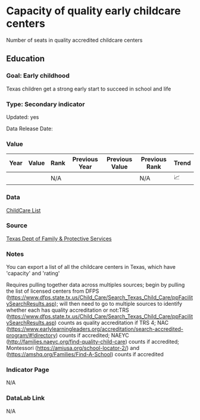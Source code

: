# Capacity of quality early childcare centers
Number of seats in quality accredited childcare centers
## Education
### Goal: Early childhood
Texas children get a strong early start to succeed in school and life
### Type: Secondary indicator
Updated: yes
Data Release Date: 

### Value

| Year |  Value      | Rank     | Previous Year   | Previous Value | Previous Rank | Trend | 
| ----------- | ----------- | ----------- | ----------- | ----------- | ----------- | -----------|
|             |             | N/A         |             |             | N/A         |   📈       | 

### Data

[ChildCare List](./ChildCareSearchResults.csv)


### Source
[Texas Dept of Family & Protective Services](http://www.dfps.state.tx.us/child_care/search_texas_child_care/ppfacilitysearchdaycare.asp)


### Notes
You can export a list of all the childcare centers in Texas, which have 'capacity' and 'rating'

Requires pulling together data across multiples sources; begin by pulling the list of licensed centers from DFPS (https://www.dfps.state.tx.us/Child_Care/Search_Texas_Child_Care/ppFacilitySearchResults.asp); will then need to go to multiple sources to identify whether each has quality accreditation or not:TRS (https://www.dfps.state.tx.us/Child_Care/Search_Texas_Child_Care/ppFacilitySearchResults.asp) counts as quality accreditation if TRS 4; NAC (https://www.earlylearningleaders.org/accreditation/search-accredited-program/#!directory) counts if accredited; NAEYC (http://families.naeyc.org/find-quality-child-care) counts if accredited; Montessori (https://amiusa.org/school-locator-2/) and (https://amshq.org/Families/Find-A-School) counts if accredited

### Indicator Page

N/A

### DataLab Link

N/A